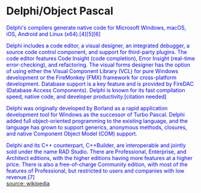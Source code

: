 
Delphi/Object Pascal
====================


<font color="blue">Delphi's compilers generate native code for Microsoft Windows, macOS, iOS, Android and Linux (x64).[4][5][6]
</font>

<font color="blue">Delphi includes a code editor, a visual designer, an integrated debugger, a source code control component, and support for third-party plugins. The code editor features Code Insight (code completion), Error Insight (real-time error-checking), and refactoring. The visual forms designer has the option of using either the Visual Component Library (VCL) for pure Windows development or the FireMonkey (FMX) framework for cross-platform development. Database support is a key feature and is provided by FireDAC (Database Access Components). Delphi is known for its fast compilation speed, native code, and developer productivity.[citation needed]
</font>

<font color="blue">Delphi was originally developed by Borland as a rapid application development tool for Windows as the successor of Turbo Pascal. Delphi added full object-oriented programming to the existing language, and the language has grown to support generics, anonymous methods, closures, and native Component Object Model (COM) support.
</font>

<font color="blue">Delphi and its C++ counterpart, C++Builder, are interoperable and jointly sold under the name RAD Studio. There are Professional, Enterprise, and Architect editions, with the higher editions having more features at a higher price. There is also a free-of-charge Community edition, with most of the features of Professional, but restricted to users and companies with low revenue.[7]
</font>  
[source: wikipedia](https://en.wikipedia.org/wiki/Delphi_(software))